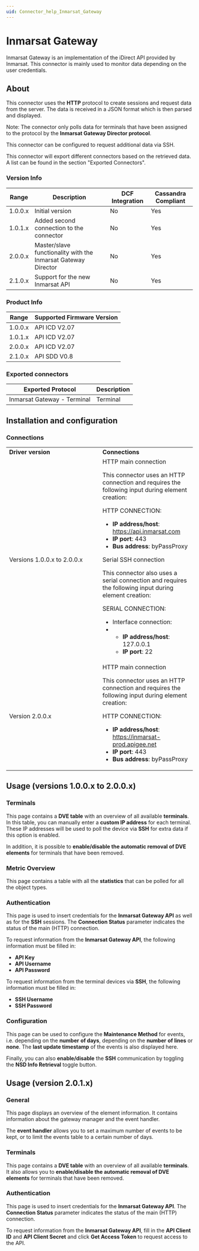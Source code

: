 ```yaml
---
uid: Connector_help_Inmarsat_Gateway
---
```


# Inmarsat Gateway

Inmarsat Gateway is an implementation of the iDirect API provided by Inmarsat. This connector is mainly used to monitor data depending on the user credentials.

## About

This connector uses the **HTTP** protocol to create sessions and request data from the server. The data is received in a JSON format which is then parsed and displayed.

Note: The connector only polls data for terminals that have been assigned to the protocol by the **Inmarsat Gateway Director protocol**.

This connector can be configured to request additional data via SSH.

This connector will export different connectors based on the retrieved data. A list can be found in the section "Exported Connectors".

### Version Info

| **Range** | **Description**                                               | **DCF Integration** | **Cassandra Compliant** |
|------------------|---------------------------------------------------------------|---------------------|-------------------------|
| 1.0.0.x          | Initial version                                               | No                  | Yes                     |
| 1.0.1.x          | Added second connection to the connector                         | No                  | Yes                     |
| 2.0.0.x          | Master/slave functionality with the Inmarsat Gateway Director | No                  | Yes                     |
| 2.1.0.x          | Support for the new Inmarsat API                              | No                  | Yes                     |

### Product Info

| Range | Supported Firmware Version |
|------------------|-----------------------------|
| 1.0.0.x          | API ICD V2.07               |
| 1.0.1.x          | API ICD V2.07               |
| 2.0.0.x          | API ICD V2.07               |
| 2.1.0.x          | API SDD V0.8                |

### Exported connectors

| **Exported Protocol**       | **Description** |
|-----------------------------|-----------------|
| Inmarsat Gateway - Terminal | Terminal        |

## Installation and configuration

### Connections

<table>
<colgroup>
<col style="width: 50%" />
<col style="width: 50%" />
</colgroup>
<tbody>
<tr class="odd">
<td><strong>Driver version</strong></td>
<td><strong>Connections</strong></td>
</tr>
<tr class="even">
<td>Versions 1.0.0.x to 2.0.0.x</td>
<td>HTTP main connection
<p>This connector uses an HTTP connection and requires the following input during element creation:</p>
<p>HTTP CONNECTION:</p>
<ul>
<li><strong>IP address/host</strong>: <a href="https://api.inmarsat.com/">https://api.inmarsat.com</a></li>
<li><strong>IP port</strong>: 443</li>
<li><strong>Bus address</strong>: byPassProxy</li>
</ul>
Serial SSH connection
<p>This connector also uses a serial connection and requires the following input during element creation:</p>
<p>SERIAL CONNECTION:</p>
<ul>
<li>Interface connection:</li>
<li><ul>
<li><strong>IP address/host</strong>: 127.0.0.1</li>
<li><strong>IP port</strong>: 22</li>
</ul></li>
</ul></td>
</tr>
<tr class="odd">
<td>Version 2.0.0.x</td>
<td>HTTP main connection
<p>This connector uses an HTTP connection and requires the following input during element creation:</p>
<p>HTTP CONNECTION:</p>
<ul>
<li><strong>IP address/host</strong>: <a href="https://inmarsat-prod.apigee.net/">https://inmarsat-prod.apigee.net</a></li>
<li><strong>IP port</strong>: 443</li>
<li><strong>Bus address</strong>: byPassProxy</li>
</ul></td>
</tr>
</tbody>
</table>

## Usage (versions 1.0.0.x to 2.0.0.x)

### Terminals

This page contains a **DVE table** with an overview of all available **terminals**. In this table, you can manually enter a **custom IP address** for each terminal. These IP addresses will be used to poll the device via **SSH** for extra data if this option is enabled.

In addition, it is possible to **enable/disable the automatic removal of DVE elements** for terminals that have been removed.

### Metric Overview

This page contains a table with all the **statistics** that can be polled for all the object types.

### Authentication

This page is used to insert credentials for the **Inmarsat Gateway API** as well as for the **SSH** sessions. The **Connection Status** parameter indicates the status of the main (HTTP) connection.

To request information from the **Inmarsat Gateway API**, the following information must be filled in:

- **API Key**
- **API Username**
- **API Password**

To request information from the terminal devices via **SSH**, the following information must be filled in:

- **SSH Username**
- **SSH Password**

### Configuration

This page can be used to configure the **Maintenance Method** for events, i.e. depending on the **number** **of days**, depending on the **number** **of lines** or **none**. The **last update timestamp** of the events is also displayed here.

Finally, you can also **enable/disable** the **SSH** communication by toggling the **NSD Info Retrieval** toggle button.

## Usage (version 2.0.1.x)

### General

This page displays an overview of the element information. It contains information about the gateway manager and the event handler.

The **event handler** allows you to set a maximum number of events to be kept, or to limit the events table to a certain number of days.

### Terminals

This page contains a **DVE table** with an overview of all available **terminals**. It also allows you to **enable/disable the automatic removal of DVE elements** for terminals that have been removed.

### Authentication

This page is used to insert credentials for the **Inmarsat Gateway API**. The **Connection Status** parameter indicates the status of the main (HTTP) connection.

To request information from the **Inmarsat Gateway API**, fill in the **API Client ID** and **API Client Secret** and click **Get Access Token** to request access to the API.
